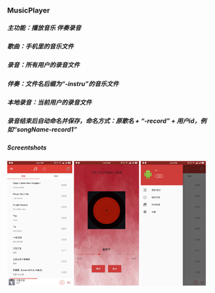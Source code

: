 ### MusicPlayer
##### 主功能：播放音乐  伴奏录音
#####
##### 歌曲：手机里的音乐文件
##### 录音：所有用户的录音文件
##### 伴奏：文件名后缀为“-instru”的音乐文件
##### 本地录音：当前用户的录音文件
#####
##### 录音结束后自动命名并保存，命名方式：原歌名 + “-record” + 用户id，例如“songName-record1”
###
##### Screentshots
<img src="https://github.com/Caiyeee/MusicPlayer/raw/master/screenshots/pic1.jpg" width=30% height=30% />
<img src="https://github.com/Caiyeee/MusicPlayer/raw/master/screenshots/pic2.jpg" width=30% height=30% />
<img src="https://github.com/Caiyeee/MusicPlayer/raw/master/screenshots/pic3.png" width=30% height=30% />
